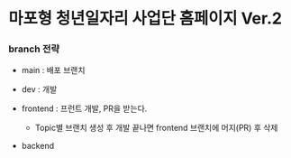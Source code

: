 # 마포형 청년일자리 사업단 홈페이지 Ver.2

### branch 전략

- main : 배포 브랜치

- dev : 개발

- frontend : 프런트 개발, PR을 받는다.
  - Topic별 브랜치 생성 후 개발 끝나면 frontend 브랜치에 머지(PR) 후 삭제
- backend

